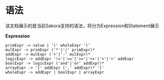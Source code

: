 # 语法
该文档展示的是当前Sakora支持的语法，将分为Expression和Statement展示

**Expression**
```
primExpr -> value | '(' wholeExpr ')'
mulExpr -> primExpr ('*'|'/' primExpr)*
addExpr -> mulExpr ('+'|'-' mulExpr)*
logicExpr -> addExpr '!='|'=='|'>='|'<='|'>'|'<' addExpr
boolExpr -> logicExpr ('and'|'or' addExpr)*
arrayExpr -> '[' addExpr (',' addExpr)* ']'
wholeExpr -> addExpr | boolExpr | arrayExpr
```